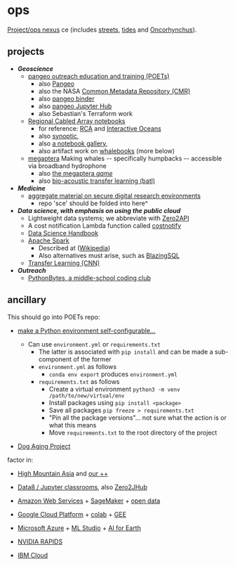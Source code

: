 # ops

[Project/ops nexus](http://github.com/robfatland/ops) ce (includes [streets](https://web6.seattle.gov/travelers/), [tides](http://www.dairiki.org/tides/daily.php/ert) and [Oncorhynchus](http://github.com/robfatland/flyingbosun)).


## projects

* ***Geoscience***
  * [pangeo outreach education and training (POETs)](https://github.com/pangeo-data/education-material)
    * also [Pangeo](http://pangeo.io)
    * also the NASA [Common Metadata Repository (CMR)](https://github.com/pangeo-data/cmr)
    * also [pangeo binder](http://binder.pangeo.io)
    * also [pangeo Jupyter Hub](https://nasa.pangeo.io)
    * also Sebastian's Terraform work
  * [Regional Cabled Array notebooks](https://github.com/cormorack/notebooks)
    * for reference: [RCA](http://app-dev.ooica.net) and [Interactive Oceans](https://interactiveoceans.washington.edu)
    * also [synoptic](http://github.com/robfatland/synoptic), 
    * also [a notebook gallery](http://github.com/cormorack/gallery), 
    * also artifact work on [whalebooks](http://github.com/cormorack/whalebooks) (more below)
  * [megaptera](http://github.com/whaledr/whalebooks) Making whales -- specifically humpbacks -- accessible via broadband hydrophone
    * also [the megaptera *game*](http://megaptera.swipesforscience.org/#/) 
    * also [bio-acoustic transfer learning (batl)](https://github.com/pshivraj/batl)
* ***Medicine***
  * [aggregate material on secure digital research environments](https://github.com/robfatland/uwsdre) 
    * repo 'sce' should be folded into here^
* ***Data science, with emphasis on using the public cloud***
  * Lightweight data systems; we abbreviate with [Zero2API](https://github.com/robfatland/Zero2API)
  * A cost notification Lambda function called [costnotify](https://github.com/robfatland/costnotify)
  * [Data Science Handbook](https://jakevdp.github.io/PythonDataScienceHandbook/)
  * [Apache Spark](https://spark.apache.org/documentation.html) 
    * Described at ([Wikipedia](https://en.wikipedia.org/wiki/Apache_Spark))
    * Also alternatives must arise, such as [BlazingSQL](https://docs.blazingdb.com)
  * [Transfer Learning (CNN)](https://github.com/pshivraj/batl)
* ***Outreach***
  * [PythonBytes, a middle-school coding club](https://github.com/robfatland/pythonbytes)


## ancillary

This should go into POETs repo: 

* [make a Python environment self-configurable...](http://github.com/robfatland/ops)
  * Can use `environment.yml` or `requirements.txt`
    * The latter is associated with `pip install` and can be made a sub-component of the former
    * `environment.yml` as follows
      * `conda env export` produces `environment.yml`
    * `requirements.txt` as follows
      * Create a virtual environment `python3 -m venv /path/to/new/virtual/env`
      * Install packages using `pip install <package>`
      * Save all packages `pip freeze > requirements.txt`
      * "Pin all the package versions"... not sure what the action is or what this means
      * Move `requirements.txt` to the root directory of the project

* [Dog Aging Project](http://dogagingproject.com/)

factor in: 

* [High Mountain Asia](http://himat.org/) and 
[our ++](https://cloudmaven.github.io/documentation/ccs_high_mountain_asia.html)

* [Data8 / Jupyter classrooms](http://data8.org/), also [Zero2JHub](https://zero-to-jupyterhub.readthedocs.io/en/latest/)


* [Amazon Web Services](http://aws.amazon.com) + [SageMaker](https://aws.amazon.com/sagemaker/) + 
[open data](https://registry.opendata.aws/)
* [Google Cloud Platform](http://cloud.google.com) + 
[colab](https://colab.research.google.com/) +
[GEE](https://earthengine.google.com)
* [Microsoft Azure](http://azure.microsoft.com) + 
[ML Studio](https://studio.azureml.net) +
[AI for Earth](https://www.microsoft.com/en-us/ai/ai-for-earth)
* [NVIDIA RAPIDS](https://rapids.ai/)
* [IBM Cloud](https://www.ibm.com/cloud)
